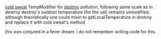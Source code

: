 [cold sweat](https://modrinth.com/mod/cold-sweat) TempModifier for [destroy](https://modrinth.com/mod/destroy) pollution, following same scale as in destroy
destroy's outdoor temperature (for the vat) remains unmodified. although theoretically one could mixin to getLocalTemperature in destroy and replace it with cold sweat's method

this was conjured in a fever dream. i do not remember writing code for this.
